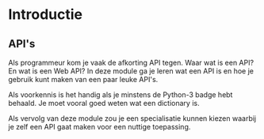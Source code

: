 # Introductie

## API's

Als programmeur kom je vaak de afkorting API tegen. Waar wat is een API? En wat is een Web API? In deze module ga je leren wat een API is en hoe je gebruik kunt maken van een paar leuke API's.

Als voorkennis is het handig als je minstens de Python-3 badge hebt behaald. Je moet vooral goed weten wat een dictionary is.

Als vervolg van deze module zou je een specialisatie kunnen kiezen waarbij je zelf een API gaat maken voor een nuttige toepassing.

